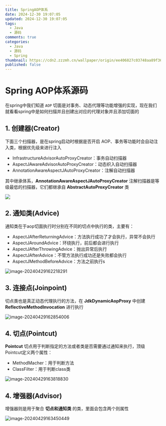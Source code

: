 ```yaml
---
title: SpringAOP体系
date: 2024-12-30 19:07:05
updated: 2024-12-30 19:07:05
tags:
  - Java
  - 源码
comments: true
categories:
  - Java
  - 源码
  - Spring
thumbnail: https://cdn2.zzzmh.cn/wallpaper/origin/ee406827c03748aa89f36c3f0e7c40db.jpg/fhd?auth_key=1749052800-a9d6db4059f59d93c3c9dff4b20c7e6a2df84469-0-317fda275c4c9e57ac928fe29ab1dba0
published: false
---
```

# Spring AOP体系源码

在spring中我们知道 `AOP` 切面是对事务、动态代理等功能增强的实现，现在我们就看看spring中是如何扫描并且创建出对应的代理对象并且添加切面的

 ## 1. 创建器(Creator)

下面三个扫描器，是在spring启动时根据是否开启 AOP、事务等功能时会自动注入类，根据优先级来进行注入

- InfrastructureAdvisorAutoProxyCreator：事务自动扫描器
- AspectJAwareAdvisorAutoProxyCreator：动态织入自动扫描器
- AnnotationAwareAspectJAutoProxyCreator：注解自动扫描器

其中继承体系，**AnnotationAwareAspectJAutoProxyCreator** 注解扫描器是等级最低的扫描器，它们都继承自 **AbstractAutoProxyCreator** 类

![](https://cdn.jsdelivr.net/gh/hackerhaiJu/note-picture@main/note-picture/AnnotationAwareAspectJAutoProxyCreator.png)

## 2. 通知类(Advice)

通知类在于aop切面执行时分别在不同的切点中执行的类，主要有：

- AspectJAfterReturningAdvice：方法执行成功了才会执行，异常不会执行
- AspectJAroundAdvice：环绕执行，前后都会进行执行
- AspectJAfterThrowingAdvice：抛出异常后执行
- AspectJAfterAdvice：不管方法执行成功还是失败都会执行
- AspectJMethodBeforeAdvice：方法之前执行s

![image-20240429162218291](https://cdn.jsdelivr.net/gh/hackerhaiJu/note-picture@main/note-picture/image-20240429162218291.png)

## 3. 连接点(Joinpoint)

切点类也是真正动态代理执行的方法，在 **JdkDynamicAopProxy** 中创建 **ReflectiveMethodInvocation** 进行执行

![image-20240429162854006](https://cdn.jsdelivr.net/gh/hackerhaiJu/note-picture@main/note-picture/image-20240429162854006.png)

## 4. 切点(Pointcut)

**Pointcut** 切点用于判断指定的方法或者类是否需要通过通知来执行，顶级 Pointcut定义两个属性：

- MethodMacher：用于判断方法
- ClassFilter：用于判断class类

![image-20240429163818830](https://cdn.jsdelivr.net/gh/hackerhaiJu/note-picture@main/note-picture/image-20240429163818830.png)

## 4. 增强器(Advisor)

增强器则是用于聚合 **切点和通知类** 的类，里面会包含两个则属性

![image-20240429163450449](https://cdn.jsdelivr.net/gh/hackerhaiJu/note-picture@main/note-picture/image-20240429163450449.png)

